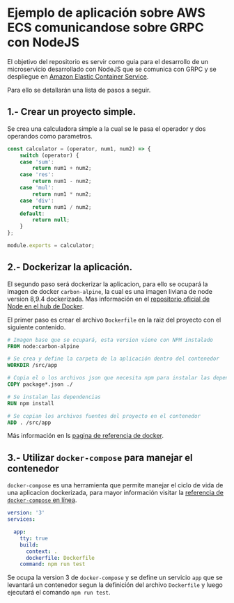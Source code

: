 # Ejemplo de aplicación sobre AWS ECS comunicandose sobre GRPC con NodeJS

El objetivo del repositorio es servir como guia para el desarrollo de un microservicio desarrollado con NodeJS que se comunica con GRPC y se despliegue en [Amazon Elastic Container Service](https://aws.amazon.com/ecs/).

Para ello se detallarán una lista de pasos a seguir.

## 1.- Crear un proyecto simple.
Se crea una calculadora simple a la cual se le pasa el operador y dos operandos como parametros.

```js
const calculator = (operator, num1, num2) => {
    switch (operator) {
    case 'sum':
        return num1 + num2;
    case 'res':
        return num1 - num2;
    case 'mul':
        return num1 * num2;
    case 'div':
        return num1 / num2;
    default:
        return null;
    }
};

module.exports = calculator;
```

## 2.- Dockerizar la aplicación.

El segundo paso será dockerizar la aplicacion, para ello se ocupará la imagen de docker `carbon-alpine`, la cual es una imagen liviana de node version 8,9.4 dockerizada. Mas información en el [repositorio oficial de Node en el hub de Docker](https://hub.docker.com/_/node/).

El primer paso es crear el archivo `Dockerfile` en la raiz del proyecto con el siguiente contenido.

```Dockerfile
# Imagen base que se ocupará, esta version viene con NPM instalado
FROM node:carbon-alpine

# Se crea y define la carpeta de la aplicación dentro del contenedor
WORKDIR /src/app

# Copia el o los archivos json que necesita npm para instalar las dependecias
COPY package*.json ./

# Se instalan las dependencias
RUN npm install

# Se copian los archivos fuentes del proyecto en el contenedor
ADD . /src/app
```

Más información en ls [pagina de referencia de docker](https://docs.docker.com/engine/reference/builder/).

## 3.- Utilizar `docker-compose` para manejar el contenedor

`docker-compose` es una herramienta que permite manejar el ciclo de vida de una aplicacion dockerizada, para mayor información visitar la [referencia de `docker-compose` en línea](https://docs.docker.com/compose/overview/).

```yml
version: '3'
services:

  app:
    tty: true
    build:
      context: .
      dockerfile: Dockerfile
    command: npm run test
```

Se ocupa la version 3 de `docker-compose` y se define un servicio `app` que se levantará un contenedor segun la definición del archivo `Dockerfile` y luego ejecutará el comando `npm run test`.